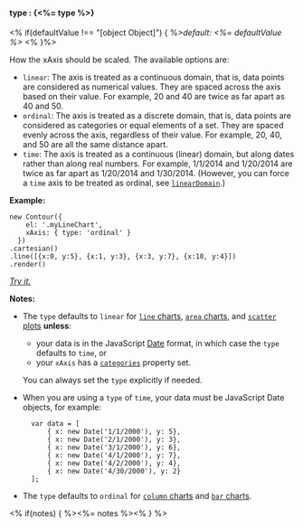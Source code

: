 #### **type** : {<%= type %>}

<% if(defaultValue !== "[object Object]") { %>*default: <%= defaultValue %>* <% }%>

How the xAxis should be scaled. The available options are:

* `linear`: The axis is treated as a continuous domain, that is, data points are considered as numerical values. They are spaced across the axis based on their value. For example, 20 and 40 are twice as far apart as 40 and 50.
* `ordinal`: The axis is treated as a discrete domain, that is, data points are considered as categories or equal elements of a set. They are spaced evenly across the axis, regardless of their value. For example, 20, 40, and 50 are all the same distance apart.
* `time`: The axis is treated as a continuous (linear) domain, but along dates rather than along real numbers. For example, 1/1/2014 and 1/20/2014 are twice as far apart as 1/20/2014 and 1/30/2014. (However, you can force a `time` axis to be treated as ordinal, see [`linearDomain`](#config_config.xAxis.linearDomain).)

**Example:**

    new Contour({
        el: '.myLineChart',
        xAxis: { type: 'ordinal' }
      })
    .cartesian()
    .line([{x:0, y:5}, {x:1, y:3}, {x:3, y:7}, {x:10, y:4}])
    .render()

*[Try it.](<%= jsFiddleLink %>)*

**Notes:**

* The `type` defaults to `linear` for [`line` charts](#config_config.line), [`area` charts](#config_config.area), and [`scatter` plots](#config_config.scatter) **unless**:

	* your data is in the JavaScript [Date](http://www.w3schools.com/jsref/jsref_obj_date.asp) format, in which case the `type` defaults to `time`, or
	* your `xAxis` has a [`categories`](#config_config.xAxis.categories) property set.

	You can always set the `type` explicitly if needed.

* When you are using a `type` of `time`, your data must be JavaScript Date objects, for example: 

		var data = [
	        { x: new Date('1/1/2000'), y: 5},
	        { x: new Date('2/1/2000'), y: 3},
	        { x: new Date('3/1/2000'), y: 6},
	        { x: new Date('4/1/2000'), y: 7},
	        { x: new Date('4/2/2000'), y: 4},
	        { x: new Date('4/30/2000'), y: 2}
	    ];

* The `type` defaults to `ordinal` for [`column` charts](#config_config.column) and [`bar` charts](#config_config.bar).

<% if(notes) { %><%= notes %><% } %>

